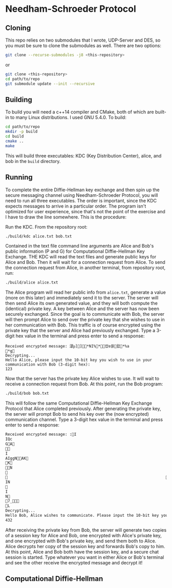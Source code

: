 # Needham-Schroeder Protocol

## Cloning
This repo relies on two submodules that I wrote, UDP-Server and DES, so you must be sure to clone the submodules as well. There are two options:
```bash
git clone --recurse-submodules -j8 <this-repository>
```
or
```bash
git clone <this-repository>
cd path/to/repo
git submodule update --init --recursive
```

## Building
To build you will need a c++14 compiler and CMake, both of which are built-in to many Linux distributions. I used GNU 5.4.0. To build:
```bash
cd path/to/repo
mkdir -p build
cd build
cmake ..
make
```
This will build three executables: KDC (Key Distribution Center), alice, and bob in the `build` directory.

## Running
To complete the entire Diffie-Hellman key exchange and then spin up the secure messaging channel using Needham-Schroeder Protocol, you will need to run all three executables. The order is important, since the KDC expects messages to arrive in a particular order. The program isn't optimized for user experience, since that's not the point of the exercise and I have to draw the line somewhere. This is the procedure:

Run the KDC. From the repository root:
```bash
./build/kdc alice.txt bob.txt
```
Contained in the text file command line arguments are Alice and Bob's public information (P and G) for Computational Diffie-Hellman Key Exchange. THE KDC will read the text files and generate public keys for Alice and Bob. Then it will wait for a connection request from Alice. To send the connection request from Alice, in another terminal, from repository root, run:
```bash
./build/alice alice.txt
```
The Alice program will read her public info from `alice.txt`, generate a value (more on this later) and immediately send it to the server. The server will then send Alice its own generated value, and they will both compute the (identical) private key. A key between Alice and the server has now been securely exchanged. Since the goal is to communicate with Bob, the server will then prompt Alice to send over the private key that she wishes to use in her communication with Bob. This traffic is of course encrypted using the private key that the server and Alice had previously exchanged. Type a 3-digit hex value in the terminal and press enter to send a response:
```
Received encrypted message: 濏ҏ]񿻷]*NI%*񿻷컀e췱컰*%a
*g
Decrypting...
Hello Alice, please input the 10-bit key you wish to use in your communication with Bob (3-digit hex):
123
```

Now that the server has the private key Alice wishes to use. It will wait to receive a connection request from Bob. At this point, run the Bob program:
```bash
./build/bob bob.txt
```

This will follow the same Computational Diffie-Hellman Key Exchange Protocol that Alice completed previously. After generating the private key, the server will prompt Bob to send his key over the (now encrypted) communication channel. Type a 3-digit hex value in the terminal and press enter to send a response: 

```bash
Received encrypted message: :I
IQc
GA

I
AIggNAK
K
N

                                                                     
IN

I
N
7_
L
Decrypting...
Hello Bob, Alice wishes to communicate. Please input the 10-bit key you wish to use (3-digit hex):
432

```

After receiving the private key from Bob, the server will generate two copies of a session key for Alice and Bob, one encrypted with Alice's private key, and one encrypted with Bob's private key, and send them both to Alice. Alice decrypts her copy of the session key and forwards Bob's copy to him. At this point, Alice and Bob both have the session key, and a secure chat session is started. Type whatever you want in either Alice or Bob's terminal and see the other receive the encrypted message and decrypt it!

## Computational Diffie-Hellman   
